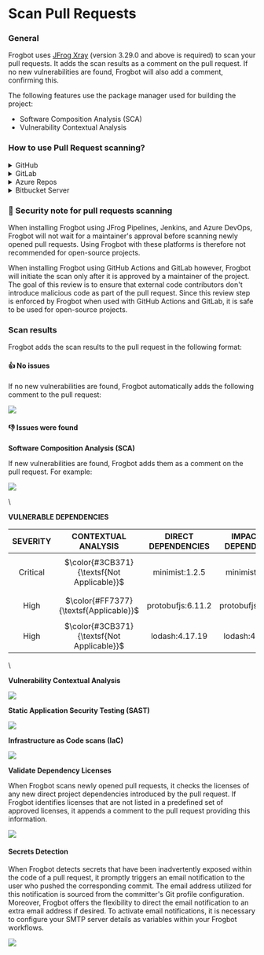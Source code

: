 # Scan Pull Requests

### General

Frogbot uses [JFrog Xray](https://jfrog.com/xray/) (version 3.29.0 and above is required) to scan your pull requests. It adds the scan results as a comment on the pull request. If no new vulnerabilities are found, Frogbot will also add a comment, confirming this.

The following features use the package manager used for building the project:

* Software Composition Analysis (SCA)
* Vulnerability Contextual Analysis

### How to use Pull Request scanning?

<details>

<summary>GitHub</summary>

After you create a new pull request, the maintainer of the Git repository can trigger Frogbot to scan the pull request from the pull request UI.

_**NOTE:**_ The scan output will include only new vulnerabilities added by the pull request. Vulnerabilities that aren't new, and existed in the code before the pull request was created, will not be included in the report. In order to include all of the vulnerabilities in the report, including older ones that weren't added by this PR, use the includeAllVulnerabilities parameter in the frogbot-config.yml file.

The Frogbot GitHub scan workflow is:

1. The developer opens a pull request.
2. The Frogbot workflow automatically gets triggered and a [GitHub environment](https://docs.github.com/en/actions/deployment/targeting-different-environments/using-environments-for-deployment#creating-an-environment) named `frogbot` becomes pending for the maintainer's approval. ![](https://raw.githubusercontent.com/jfrog/frogbot/master/images/github-pending-deployment.png)
3. The maintainer of the repository reviews the pull request and approves the scan: [![](images/github-deployment.gif)](scan-pull-requests.md#running-frogbot-on-github)
4. Frogbot can be triggered again following new commits, by repeating steps 2 and 3.

</details>

<details>

<summary>GitLab</summary>

After you create a new merge request, the maintainer of the Git repository can trigger Frogbot to scan the merge request from the merge request UI.

_**NOTE:**_ The scan output will include only new vulnerabilities added by the merge request. Vulnerabilities that aren't new, and existed in the code before the merge request was created, will not be included in the report. In order to include all of the vulnerabilities in the report, including older ones that weren't added by this merge request, use the includeAllVulnerabilities parameter in the frogbot-config.yml file.

The Frogbot GitLab flow is as follows:

1. The developer opens a merge request.
2. The maintainer of the repository reviews the merge request and approves the scan by triggering the manual _frogbot-scan_ job.
3. Frogbot is then triggered by the job, it scans the merge request and adds a comment with the scan results.
4. Frogbot can be triggered again following new commits, by triggering the _frogbot-scan_ job again. ![](https://raw.githubusercontent.com/jfrog/frogbot/master/images/gitlab-run-button.png)

</details>

<details>

<summary>Azure Repos</summary>

After you create a new pull request, Frogbot will automatically scan it.

_**NOTE:**_ The scan output will include only new vulnerabilities added by the pull request. Vulnerabilities that aren't new, and existed in the code before the pull request was created, will not be included in the report. In order to include all the vulnerabilities in the report, including older ones that weren't added by this PR, use the includeAllVulnerabilities parameter in the frogbot-config.yml file.

The Frogbot Azure Repos scan workflow is:

1. The developer opens a pull request.
2. Frogbot scans the pull request and adds a comment with the scan results.
3. Frogbot can be triggered again following new commits, by adding a comment with the `rescan` text.

</details>

<details>

<summary>Bitbucket Server</summary>

After you create a new pull request, Frogbot will automatically scan it.

_**NOTE:**_ The scan output will include only new vulnerabilities added by the pull request. Vulnerabilities that aren't new, and existed in the code before the pull request was created, will not be included in the report. In order to include all of the vulnerabilities in the report, including older ones that weren't added by this PR, use the includeAllVulnerabilities parameter in the frogbot-config.yml file.

The Frogbot scan on Bitbucket Server workflow:

1. The developer opens a pull request.
2. Frogbot scans the pull request and adds a comment with the scan results.
3. Frogbot can be triggered again following new commits, by adding a comment with the `rescan` text.

</details>

### 👮 Security note for pull requests scanning

When installing Frogbot using JFrog Pipelines, Jenkins, and Azure DevOps, Frogbot will not wait for a maintainer's approval before scanning newly opened pull requests. Using Frogbot with these platforms is therefore not recommended for open-source projects.

When installing Frogbot using GitHub Actions and GitLab however, Frogbot will initiate the scan only after it is approved by a maintainer of the project. The goal of this review is to ensure that external code contributors don't introduce malicious code as part of the pull request. Since this review step is enforced by Frogbot when used with GitHub Actions and GitLab, it is safe to be used for open-source projects.

### Scan results

Frogbot adds the scan results to the pull request in the following format:

#### 👍 No issues

If no new vulnerabilities are found, Frogbot automatically adds the following comment to the pull request:

[![](https://raw.githubusercontent.com/jfrog/frogbot/master/resources/v2/noVulnerabilityBannerPR.png)](scan-pull-requests.md#-no-issues)

#### 👎 Issues were found

**Software Composition Analysis (SCA)**

If new vulnerabilities are found, Frogbot adds them as a comment on the pull request. For example:

[![](https://raw.githubusercontent.com/jfrog/frogbot/master/resources/v2/vulnerabilitiesBannerPR.png)](scan-pull-requests.md#-issues)

\


**VULNERABLE DEPENDENCIES**

|                                                               SEVERITY                                                              |             CONTEXTUAL ANALYSIS             | DIRECT DEPENDENCIES | IMPACTED DEPENDENCY |       FIXED VERSIONS      |
| :---------------------------------------------------------------------------------------------------------------------------------: | :-----------------------------------------: | :-----------------: | :-----------------: | :-----------------------: |
| <p><img src="https://raw.githubusercontent.com/jfrog/frogbot/master/resources/v2/notApplicableCritical.png" alt=""><br>Critical</p> | $\color{#3CB371}{\textsf{Not Applicable\}}$ |    minimist:1.2.5   |    minimist:1.2.5   | <p>[0.2.4]<br>[1.2.6]</p> |
|   <p><img src="https://raw.githubusercontent.com/jfrog/frogbot/master/resources/v2/applicableHighSeverity.png" alt=""><br>High</p>  |   $\color{#FF7377}{\textsf{Applicable\}}$   |  protobufjs:6.11.2  |  protobufjs:6.11.2  |         \[6.11.3]         |
|     <p><img src="https://raw.githubusercontent.com/jfrog/frogbot/master/resources/v2/notApplicableHigh.png" alt=""><br>High</p>     | $\color{#3CB371}{\textsf{Not Applicable\}}$ |    lodash:4.17.19   |    lodash:4.17.19   |         \[4.17.21]        |

\


**Vulnerability Contextual Analysis**

![](https://raw.githubusercontent.com/jfrog/frogbot/master/images/pr-vuln-contextual-analysis.png)

**Static Application Security Testing (SAST)**

![](https://raw.githubusercontent.com/jfrog/frogbot/master/images/pr-sast.png)

**Infrastructure as Code scans (IaC)**

![](https://raw.githubusercontent.com/jfrog/frogbot/master/images/pr-iac.png)

**Validate Dependency Licenses**

When Frogbot scans newly opened pull requests, it checks the licenses of any new direct project dependencies introduced by the pull request. If Frogbot identifies licenses that are not listed in a predefined set of approved licenses, it appends a comment to the pull request providing this information.

![](https://raw.githubusercontent.com/jfrog/frogbot/master/images/violated-licenses.png)

#### Secrets Detection

When Frogbot detects secrets that have been inadvertently exposed within the code of a pull request, it promptly triggers an email notification to the user who pushed the corresponding commit. The email address utilized for this notification is sourced from the committer's Git profile configuration. Moreover, Frogbot offers the flexibility to direct the email notification to an extra email address if desired. To activate email notifications, it is necessary to configure your SMTP server details as variables within your Frogbot workflows.

![](https://raw.githubusercontent.com/jfrog/frogbot/master/images/secrets-email.png)

